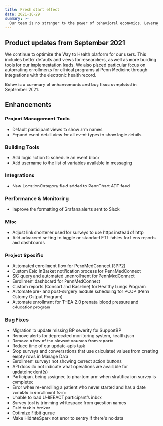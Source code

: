 ```yaml
---
title: Fresh start effect
date: 2021-10-29
summary: >-
  Our team is no stranger to the power of behavioral economics. Leveraging that “fresh start” effect with the new school year, September is a time for planning and preparation. Our operations team is back to full steam with a new full time analyst and our product owner back from parental leave. Projects launched this month include PennMedConnect at HUP, SAM Oncology at Lancaster General Hospital, Heart Safe Motherhood at Jefferson, and Intermittent Fasting RCT.
---
```


## Product updates from September 2021

We continue to optimize the Way to Health platform for our users. This includes better defaults and views for researchers, as well as more building tools for our implementation leads. We also placed particular focus on automating enrollments for clinical programs at Penn Medicine through integrations with the electronic health record.

Below is a summary of enhancements and bug fixes completed in September 2021.

## Enhancements

### Project Management Tools
- Default participant views to show arm names
- Expand event detail view for all event types to show logic details

### Building Tools
- Add logic action to schedule an event block
- Add username to the list of variables available in messaging

### Integrations
- New LocationCategory field added to PennChart ADT feed

### Performance & Monitoring
- Improve the formatting of Grafana alerts sent to Slack

### Misc
- Adjust link shortener used for surveys to use https instead of http
- Add advanced setting to toggle on standard ETL tables for Lens reports and dashboards

### Project Specific

- Automated enrollment flow for PennMedConnect (SPP2)
- Custom Epic InBasket notification process for PennMedConnect
- SIC query and automated unenrollment for PennMedConnect
- Enrollment dashboard for PennMedConnect
- Custom reports (Consort and Baseline) for Healthy Lungs Program
- Automate pre- and post-surgery module scheduling for POOP (Penn Ostomy Output Program)
- Automate enrollment for THEA 2.0 prenatal blood pressure and education program

### Bug Fixes

- Migration to update missing BP severity for SupportBP
- Remove alerts for deprecated monitoring system, health.json
- Remove a few of the slowest sources from reports
- Reduce time of our update-apis task
- Stop surveys and conversations that use calculated values from creating empty rows in Manage Data
- Enrollment surveys not showing correct action buttons
- API docs do not indicate what operations are available for updateIncident(s)
- Participant being assigned to phantom arm when stratification survey is completed
- Error when re-enrolling a patient who never started and has a date variable in enrollment form
- Unable to load U-REEACT participant’s inbox
- Survey tool is trimming whitespace from question names
- Deid task is broken
- Optimize Fitbit queue
- Make HidrateSpark not error to sentry if there's no data

